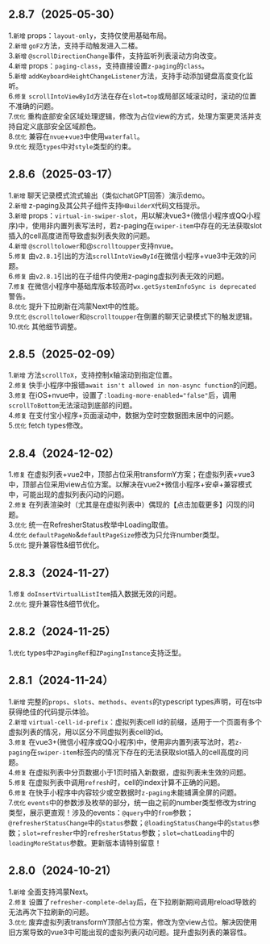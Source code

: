 ## 2.8.7（2025-05-30）
1.`新增` props：`layout-only`，支持仅使用基础布局。  
2.`新增` `goF2`方法，支持手动触发进入二楼。  
3.`新增` `@scrollDirectionChange`事件，支持监听列表滚动方向改变。  
4.`新增` props：`paging-class`，支持直接设置`z-paging`的`class`。  
5.`新增` `addKeyboardHeightChangeListener`方法，支持手动添加键盘高度变化监听。  
6.`修复` `scrollIntoViewById`方法在存在`slot=top`或局部区域滚动时，滚动的位置不准确的问题。  
7.`优化` 重构底部安全区域处理逻辑，修改为占位view的方式，处理方案更灵活并支持自定义底部安全区域颜色。  
8.`优化` 兼容在`nvue`+`vue3`中使用`waterfall`。  
9.`优化` 规范`types`中对`style`类型的约束。  
## 2.8.6（2025-03-17）
1.`新增` 聊天记录模式流式输出（类似chatGPT回答）演示demo。  
2.`新增` z-paging及其公共子组件支持`HBuilderX`代码文档提示。  
3.`新增` props：`virtual-in-swiper-slot`，用以解决vue3+(微信小程序或QQ小程序)中，使用非内置列表写法时，若z-paging在`swiper-item`中存在的无法获取slot插入的cell高度进而导致虚拟列表失败的问题。  
4.`新增` `@scrolltolower`和@`scrolltoupper`支持nvue。  
5.`修复` 由`v2.8.1`引出的方法`scrollIntoViewById`在微信小程序+vue3中无效的问题。  
6.`修复` 由`v2.8.1`引出的在子组件内使用z-paging虚拟列表无效的问题。  
7.`修复` 在微信小程序中基础库版本较高时`wx.getSystemInfoSync is deprecated`警告。  
8.`优化` 提升下拉刷新在鸿蒙Next中的性能。  
9.`优化` `@scrolltolower`和`@scrolltoupper`在倒置的聊天记录模式下的触发逻辑。  
10.`优化` 其他细节调整。  
## 2.8.5（2025-02-09）
1.`新增` 方法`scrollToX`，支持控制x轴滚动到指定位置。  
2.`修复` 快手小程序中报错`await isn't allowed in non-async function`的问题。  
3.`修复` 在iOS+nvue中，设置了`:loading-more-enabled="false"`后，调用`scrollToBottom`无法滚动到底部的问题。  
4.`修复` 在支付宝小程序+页面滚动中，数据为空时空数据图未居中的问题。  
5.`优化` fetch types修改。  
## 2.8.4（2024-12-02）
1.`修复` 在虚拟列表+vue2中，顶部占位采用transformY方案；在虚拟列表+vue3中，顶部占位采用view占位方案。以解决在vue2+微信小程序+安卓+兼容模式中，可能出现的虚拟列表闪动的问题。  
2.`修复` 在列表渲染时（尤其是在虚拟列表中）偶现的【点击加载更多】闪现的问题。   
3.`优化` 统一在RefresherStatus枚举中Loading取值。    
4.`优化` `defaultPageNo`&`defaultPageSize`修改为只允许number类型。  
5.`优化` 提升兼容性&细节优化。  
## 2.8.3（2024-11-27）
1.`修复` `doInsertVirtualListItem`插入数据无效的问题。  
2.`优化` 提升兼容性&细节优化。  
## 2.8.2（2024-11-25）
1.`优化` types中`ZPagingRef`和`ZPagingInstance`支持泛型。  
## 2.8.1（2024-11-24）
1.`新增` 完整的`props`、`slots`、`methods`、`events`的typescript types声明，可在ts中获得绝佳的代码提示体验。  
2.`新增` `virtual-cell-id-prefix`：虚拟列表cell id的前缀，适用于一个页面有多个虚拟列表的情况，用以区分不同虚拟列表cell的id。  
3.`修复` 在vue3+(微信小程序或QQ小程序)中，使用非内置列表写法时，若`z-paging`在`swiper-item`标签内的情况下存在的无法获取slot插入的cell高度的问题。  
4.`修复` 在虚拟列表中分页数据小于1页时插入新数据，虚拟列表未生效的问题。  
5.`修复` 在虚拟列表中调用`refresh`时，cell的index计算不正确的问题。  
6.`修复` 在快手小程序中内容较少或空数据时`z-paging`未能铺满全屏的问题。  
7.`优化` `events`中的参数涉及枚举的部分，统一由之前的number类型修改为string类型，展示更直观！涉及的events：`@query`中的`from`参数；`@refresherStatusChange`中的`status`参数；`@loadingStatusChange`中的`status`参数；`slot=refresher`中的`refresherStatus`参数；`slot=chatLoading`中的`loadingMoreStatus`参数。更新版本请特别留意！  
## 2.8.0（2024-10-21）
1.`新增` 全面支持鸿蒙Next。  
2.`修复` 设置了`refresher-complete-delay`后，在下拉刷新期间调用reload导致的无法再次下拉刷新的问题。  
3.`优化` 废弃虚拟列表transformY顶部占位方案，修改为空view占位。解决因使用旧方案导致的vue3中可能出现的虚拟列表闪动问题。提升虚拟列表的兼容性。  

